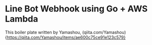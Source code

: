 # Line Bot Webhook using Go + AWS Lambda

This boiler plate written by Yamashou, (qiita.com/Yamashou){https://qiita.com/Yamashou/items/ae600c75ce91e123c579}
